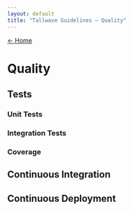 ```yaml
---
layout: default
title: "Tallwave Guidelines — Quality"
---
```


[&larr; Home](/)

# Quality

## Tests

### Unit Tests

### Integration Tests

### Coverage


## Continuous Integration

## Continuous Deployment
